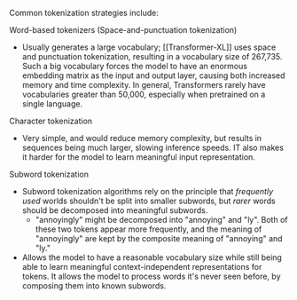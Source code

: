 

Common tokenization strategies include:

Word-based tokenizers (Space-and-punctuation tokenization)
- Usually generates a large vocabulary; [[Transformer-XL]] uses space and punctuation tokenization, resulting in a vocabulary size of 267,735. Such a big vocabulary forces the model to have an enormous embedding matrix as the input and output layer, causing both increased memory and time complexity. In general, Transformers rarely have vocabularies greater than 50,000, especially when pretrained on a single language.

Character tokenization
- Very simple, and would reduce memory complexity, but results in sequences being much larger, slowing inference speeds. IT also makes it harder for the model to learn meaningful input representation.

Subword tokenization
- Subword tokenization algorithms rely on the principle that *frequently used* worlds shouldn't be split into smaller subwords, but *rarer* words should be decomposed into meaningful subwords.
	- "annoyingly" might be decomposed into "annoying" and "ly". Both of these two tokens appear more frequently, and the meaning of "annoyingly" are kept by the composite meaning of "annoying" and "ly."
- Allows the model to have a reasonable vocabulary size while still being able to learn meaningful context-independent representations for tokens. It allows the model to process words it's never seen before, by composing them into known subwords.


